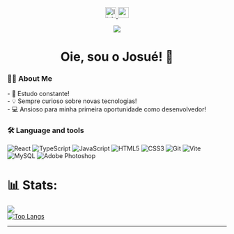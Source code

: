 <div align="center" dir="auto">
<a href="https://www.linkedin.com/in/josu%C3%A9-m-silva-b0286a230/" rel="nofollow">
    <img src="https://camo.githubusercontent.com/17b4032d58481ee532cb75aea5e90d5cdc0d595181b33eeda71be514c66929ef/68747470733a2f2f696d672e736869656c64732e696f2f7374617469632f76313f6d6573736167653d4c696e6b6564496e266c6f676f3d6c696e6b6564696e266c6162656c3d26636f6c6f723d303037374235266c6f676f436f6c6f723d7768697465266c6162656c436f6c6f723d267374796c653d666f722d7468652d6261646765" height="25" alt="linkedin logo" data-canonical-src="https://img.shields.io/static/v1?message=LinkedIn&amp;logo=linkedin&amp;label=&amp;color=0077B5&amp;logoColor=white&amp;labelColor=&amp;style=for-the-badge">
</a>
<a href="mailto:josuemoutinhos@gmail.com?subject=Assunto%20do%20Email&amp;body=Olá%2C%20Josué!">
    <img src="https://camo.githubusercontent.com/47d4c2313f5837f96722dca64e1f84d817c152a69dc8426de5181b2c3303cbbe/68747470733a2f2f696d672e736869656c64732e696f2f7374617469632f76313f6d6573736167653d476d61696c266c6f676f3d676d61696c266c6162656c3d26636f6c6f723d443134383336266c6f676f436f6c6f723d7768697465266c6162656c436f6c6f723d267374796c653d666f722d7468652d6261646765" height="25" alt="gmail logo" data-canonical-src="https://img.shields.io/static/v1?message=Gmail&amp;logo=gmail&amp;label=&amp;color=D14836&amp;logoColor=white&amp;labelColor=&amp;style=for-the-badge" style="max-width: 100%;">
  </a>
  
[![](https://visitcount.itsvg.in/api?id=josuemsilva&icon=0&color=12)](https://visitcount.itsvg.in)
</div>

<h1 align="center">Oie, sou o Josué! 👋 </h1>


<h3>👩‍💻 About Me </h3> 
- 📖 Estudo constante!<br>- 💡 Sempre curioso sobre novas tecnologias!<br>- 💻 Ansioso para minha primeira oportunidade como desenvolvedor!<br>

<h3>🛠 Language and tools</h3> 

![React](https://img.shields.io/badge/react-%2320232a.svg?style=for-the-badge&logo=react&logoColor=%2361DAFB) ![TypeScript](https://img.shields.io/badge/typescript-%23007ACC.svg?style=for-the-badge&logo=typescript&logoColor=white) ![JavaScript](https://img.shields.io/badge/javascript-%23323330.svg?style=for-the-badge&logo=javascript&logoColor=%23F7DF1E) ![HTML5](https://img.shields.io/badge/html5-%23E34F26.svg?style=for-the-badge&logo=html5&logoColor=white) ![CSS3](https://img.shields.io/badge/css3-%231572B6.svg?style=for-the-badge&logo=css3&logoColor=white) ![Git](https://img.shields.io/badge/git-%23F05033.svg?style=for-the-badge&logo=git&logoColor=white) ![Vite](https://img.shields.io/badge/vite-%23646CFF.svg?style=for-the-badge&logo=vite&logoColor=white) ![MySQL](https://img.shields.io/badge/mysql-4479A1.svg?style=for-the-badge&logo=mysql&logoColor=white) ![Adobe Photoshop](https://img.shields.io/badge/adobe%20photoshop-%2331A8FF.svg?style=for-the-badge&logo=adobe%20photoshop&logoColor=white)

# 📊 Stats:

![](https://github-readme-streak-stats.herokuapp.com/?user=josuemsilva&theme=dark&hide_border=false)<br/>
[![Top Langs](https://github-readme-stats.vercel.app/api/top-langs/?username=josuemsilva&theme=dark)](https://github.com/josuemsilva/github-readme-stats)

---

<!-- Proudly created with GPRM ( https://gprm.itsvg.in ) -->
